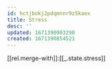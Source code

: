 ```yaml
---
id: hctjbokj2pdqmnnr9z5kaex
title: Stress
desc: ''
updated: 1671390903290
created: 1671390854521
---
```


[[rel.merge-with]]:[[_.state.stress]]
